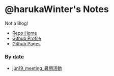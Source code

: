 # @harukaWinter's Notes
Not a Blog!
- [Repo Home](https://github.com/harukaWinter/unorganised-notes)
- [Github Profile](https://github.com/harukaWinter)
- [Github Pages](https://harukawinter.github.io/unorganised-notes/)
### By date
- [jun19_meeting_暑期活動](jun19_meeting_暑期活動/jun19_meeting_暑期活動)
